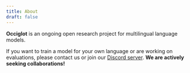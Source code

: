 ```yaml
---
title: About
draft: false
---
```


**Occiglot** is an ongoing open research project for multilingual language models. 

If you want to train a model for your own language or are working on evaluations, please contact us or join our [Discord server](https://discord.gg/wUpvYs4XvM). **We are actively seeking collaborations!**
